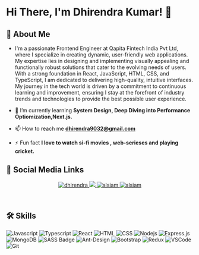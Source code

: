 <!--
<h2 align="center">
  Welcome to Dhirendra Kumar World!
  <img src="https://media.giphy.com/media/hvRJCLFzcasrR4ia7z/giphy.gif" width="28">
</h2>
-->

# Hi There, I'm Dhirendra Kumar! 👋


## 🚀 About Me

- I'm a passionate Frontend Engineer at Qapita Fintech India Pvt Ltd, where I specialize in creating dynamic, user-friendly web applications. My expertise lies in designing and implementing visually appealing and functionally robust solutions that cater to the evolving needs of users. With a strong foundation in React, JavaScript, HTML, CSS, and TypeScript, I am dedicated to delivering high-quality, intuitive interfaces. My journey in the tech world is driven by a commitment to continuous learning and improvement, ensuring I stay at the forefront of industry trends and technologies to provide the best possible user experience.
  
- 🌱 I’m currently learning **System Design, Deep Diving into Performance Optiomization,Next.js.**

- 📫 How to reach me **dhirendra9032@gmail.com**

- ⚡ Fun fact **I love to watch si-fi movies , web-serieses and playing cricket.**


## 🔗 Social Media Links
<p align="center">
 
 <a href="https://www.linkedin.com/in/dhirendra-kumar-9032/" target="_blank">
  <img src="https://img.shields.io/badge/LinkedIn-0077B5?style=for-the-badge&logo=linkedin&logoColor=white" alt="dhirendra"/>
 </a>
 
 <a href="https://twitter.com/dhirendrakr9032" target="_blank">
  <img src="https://img.shields.io/badge/Twitter-1DA1F2?style=for-the-badge&logo=twitter&logoColor=white" />
 </a>
 <a href="https://www.instagram.com/dhirendra9032/" target="_blank">
  <img src="https://img.shields.io/badge/Instagram-fe4164?style=for-the-badge&logo=instagram&logoColor=white" alt="alsiam" />
 </a> 
 <a href="https://www.facebook.com/dkboss9032/" target="_blank">
  <img src="https://img.shields.io/badge/Facebook-20BEFF?&style=for-the-badge&logo=facebook&logoColor=white" alt="alsiam"  />
  </a> 
</p>
<br />

## 🛠 Skills
![Javascript](https://img.shields.io/badge/Javascript-F0DB4F?style=for-the-badge&labelColor=black&logo=javascript&logoColor=F0DB4F)
![Typescript](https://img.shields.io/badge/Typescript-007acc?style=for-the-badge&labelColor=black&logo=typescript&logoColor=007acc)
![React](https://img.shields.io/badge/-React-61DBFB?style=for-the-badge&labelColor=black&logo=react&logoColor=61DBFB)
![HTML](https://img.shields.io/badge/HTML5-E34F26?style=for-the-badge&logo=html5&logoColor=white)
![CSS](https://img.shields.io/badge/CSS3-1572B6?style=for-the-badge&logo=css3&logoColor=white)
![Nodejs](https://img.shields.io/badge/Nodejs-3C873A?style=for-the-badge&labelColor=black&logo=node.js&logoColor=3C873A)
![Express.js](https://img.shields.io/badge/Express.js-000000?style=for-the-badge&logo=express&logoColor=white)
![MongoDB](https://img.shields.io/badge/MongoDB-4EA94B?style=for-the-badge&logo=mongodb&logoColor=white)
![SASS Badge](https://img.shields.io/badge/Sass-CC6699?style=for-the-badge&logo=sass&logoColor=white)
![Ant-Design](https://img.shields.io/badge/AntDesign-0170FE?style=for-the-badge&logo=antdesign&logoColor=white)
![Bootstrap](https://img.shields.io/badge/Bootstrap-563D7C?style=for-the-badge&logo=bootstrap&logoColor=white)
![Redux](https://img.shields.io/badge/Redux-593D88?style=for-the-badge&logo=redux&logoColor=white)
![VSCode](https://img.shields.io/badge/Visual_Studio-0078d7?style=for-the-badge&logo=visual%20studio&logoColor=white)
![Git](https://img.shields.io/badge/Git-F05032?style=for-the-badge&logo=git&logoColor=white)

</br></br>

